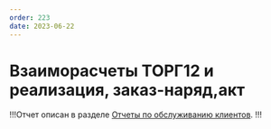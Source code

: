 ```yaml
---
order: 223
date: 2023-06-22
---
```

# Взаиморасчеты ТОРГ12 и реализация, заказ-наряд,акт

!!!Отчет описан в разделе [Отчеты по обслуживанию клиентов](/8-отчеты-и-аналитика/2-отчеты-по-обслуживанию-клиентов/5-руководителю/1-взаиморасчеты-торг12-и-реализациязаказ-наряд-акт/).
!!!